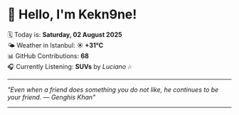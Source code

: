 # 👋 Hello, I'm Kekn9ne!

🗓️ Today is: **Saturday, 02 August 2025**  
🌤️ Weather in Istanbul: **☀️   +31°C**  
📊 GitHub Contributions: **68**  
🎧 Currently Listening: **SUVs** by *Luciano* 🎶

---

_"Even when a friend does something you do not like, he continues to be your friend.  — *Genghis Khan*"_

---

